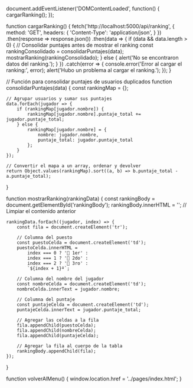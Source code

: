 document.addEventListener('DOMContentLoaded', function() {
    cargarRanking();
});

function cargarRanking() {
    fetch('http://localhost:5000/api/ranking', {
        method: 'GET',
        headers: {
            'Content-Type': 'application/json',
        }
    })
    .then(response => response.json())
    .then(data => {
        if (data && data.length > 0) {
            // Consolidar puntajes antes de mostrar el ranking
            const rankingConsolidado = consolidarPuntajes(data);
            mostrarRanking(rankingConsolidado);
        } else {
            alert('No se encontraron datos del ranking.');
        }
    })
    .catch(error => {
        console.error('Error al cargar el ranking:', error);
        alert('Hubo un problema al cargar el ranking.');
    });
}

// Función para consolidar puntajes de usuarios duplicados
function consolidarPuntajes(data) {
    const rankingMap = {};

    // Agrupar usuarios y sumar sus puntajes
    data.forEach(jugador => {
        if (rankingMap[jugador.nombre]) {
            rankingMap[jugador.nombre].puntaje_total += jugador.puntaje_total;
        } else {
            rankingMap[jugador.nombre] = { 
                nombre: jugador.nombre, 
                puntaje_total: jugador.puntaje_total 
            };
        }
    });

    // Convertir el mapa a un array, ordenar y devolver
    return Object.values(rankingMap).sort((a, b) => b.puntaje_total - a.puntaje_total);
}

function mostrarRanking(rankingData) {
    const rankingBody = document.getElementById('rankingBody');
    rankingBody.innerHTML = ''; // Limpiar el contenido anterior

    rankingData.forEach((jugador, index) => {
        const fila = document.createElement('tr');

        // Columna del puesto
        const puestoCelda = document.createElement('td');
        puestoCelda.innerHTML = 
            index === 0 ? '🥇 1er' :
            index === 1 ? '🥈 2do' :
            index === 2 ? '🥉 3ro' :
            `${index + 1}º`;

        // Columna del nombre del jugador
        const nombreCelda = document.createElement('td');
        nombreCelda.innerText = jugador.nombre;

        // Columna del puntaje
        const puntajeCelda = document.createElement('td');
        puntajeCelda.innerText = jugador.puntaje_total;

        // Agregar las celdas a la fila
        fila.appendChild(puestoCelda);
        fila.appendChild(nombreCelda);
        fila.appendChild(puntajeCelda);

        // Agregar la fila al cuerpo de la tabla
        rankingBody.appendChild(fila);
    });
}

function volverAlMenu() {
    window.location.href = '../pages/index.html';
}
